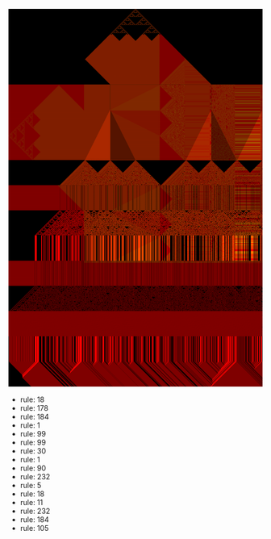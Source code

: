 ![photo](./output.png) 
 * rule: 18
* rule: 178
* rule: 184
* rule: 1
* rule: 99
* rule: 99
* rule: 30
* rule: 1
* rule: 90
* rule: 232
* rule: 5
* rule: 18
* rule: 11
* rule: 232
* rule: 184
* rule: 105
